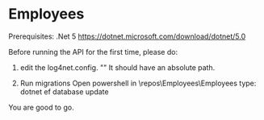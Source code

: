 # Employees

Prerequisites: .Net 5
https://dotnet.microsoft.com/download/dotnet/5.0

Before running the API for the first time, please do:

1. edit the log4net.config.
"<file value="\repos\Employees\Employees\Logs\log-" />"
It should have an absolute path.


2. Run migrations
Open powershell in \repos\Employees\Employees
type: dotnet ef database update

You are good to go.




